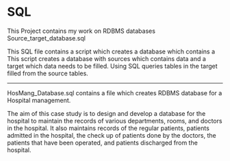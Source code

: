 # SQL
This Project contains my work on RDBMS databases
Source_target_database.sql

This SQL  file contains a script which creates a database which contains a This script creates a database with sources which contains data and a target which data needs to be filled. Using SQL queries tables in the target filled from the source tables.

--------------------------------------------------------------------------------------------------------------------------------------------------------
HosMang_Database.sql contains a file which creates RDBMS database for a Hospital management.

 The aim of this case study is to design and develop a database for the hospital to maintain the
records of various departments, rooms, and doctors in the hospital. It also maintains records of
the regular patients, patients admitted in the hospital, the check up of patients done by the
doctors, the patients that have been operated, and patients discharged from the hospital.
